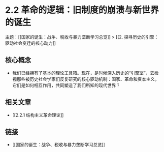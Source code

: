 # 2.2 革命的逻辑：旧制度的崩溃与新世界的诞生

主题：[[国家的诞生：战争、税收与暴力垄断学习总览]] > [[2. 探寻历史的引擎：驱动社会变迁的核心动力]]

## 核心概念

- 我们已经拥有了基本的理论工具箱。现在，是时候深入历史的“引擎室”，去检视那些被历史社会学家们反复研究的核心驱动机制：国家、革命和资本主义。它们是如何相互作用，共同塑造了我们所知的现代世界？

## 相关文章

- [[2.2.1 结构主义革命理论]]

## 链接

- [[国家的诞生：战争、税收与暴力垄断学习总览]]
